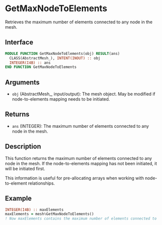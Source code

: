 # GetMaxNodeToElements

Retrieves the maximum number of elements connected to any node in the mesh.

## Interface

```fortran
MODULE FUNCTION GetMaxNodeToElements(obj) RESULT(ans)
  CLASS(AbstractMesh_), INTENT(INOUT) :: obj
  INTEGER(I4B) :: ans
END FUNCTION GetMaxNodeToElements
```

## Arguments

- `obj` (AbstractMesh_, input/output): The mesh object. May be modified if node-to-elements mapping needs to be initiated.

## Returns

- `ans` (INTEGER): The maximum number of elements connected to any node in the mesh.

## Description

This function returns the maximum number of elements connected to any node in the mesh. If the node-to-elements mapping has not been initiated, it will be initiated first.

This information is useful for pre-allocating arrays when working with node-to-element relationships.

## Example

```fortran
INTEGER(I4B) :: maxElements
maxElements = mesh%GetMaxNodeToElements()
! Now maxElements contains the maximum number of elements connected to any node
```

